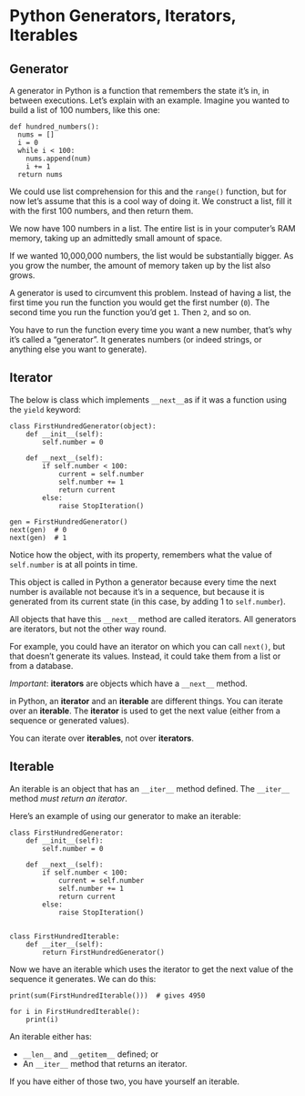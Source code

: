 # Python Generators, Iterators, Iterables


## Generator

A generator in Python is a function that remembers the state it’s in, in between executions.
Let’s explain with an example. Imagine you wanted to build a list of 100 numbers, like this one:

```
def hundred_numbers():
  nums = []
  i = 0
  while i < 100:
    nums.append(num)
    i += 1
  return nums
```

We could use list comprehension for this and the `range()` function, but for now let’s assume that this is a cool way of doing it. We construct a list, fill it with the first 100 numbers, and then return them.

We now have 100 numbers in a list. The entire list is in your computer’s RAM memory, taking up an admittedly small amount of space.

If we wanted 10,000,000 numbers, the list would be substantially bigger. As you grow the number, the amount of memory taken up by the list also grows.

A generator is used to circumvent this problem. Instead of having a list, the first time you run the function you would get the first number (`0`). The second time you run the function you’d get `1`. Then `2`, and so on.

You have to run the function every time you want a new number, that’s why it’s called a “generator”. It generates numbers (or indeed strings, or anything else you want to generate).



## Iterator

The below is class which implements `__next__`as if it was a function using the `yield` keyword:

```
class FirstHundredGenerator(object):
    def __init__(self):
        self.number = 0

    def __next__(self):
        if self.number < 100:
            current = self.number
            self.number += 1
            return current
        else:
            raise StopIteration()

gen = FirstHundredGenerator()
next(gen)  # 0
next(gen)  # 1
```

Notice how the object, with its property, remembers what the value of `self.number` is at all points in time.

This object is called in Python a generator because every time the next number is available not because it’s in a sequence, but because it is generated from its current state (in this case, by adding 1 to `self.number`).

All objects that have this `__next__` method are called iterators. All generators are iterators, but not the other way round.

For example, you could have an iterator on which you can call `next()`, but that doesn’t generate its values. Instead, it could take them from a list or from a database.

*Important*: **iterators** are objects which have a `__next__` method.

in Python, an **iterator** and an **iterable** are different things. You can iterate over an **iterable**. The **iterator** is used to get the next value (either from a sequence or generated values).

You can iterate over **iterables**, not over **iterators**.



## Iterable

An iterable is an object that has an `__iter__` method defined. The `__iter__` method *must return an iterator*.

Here’s an example of using our generator to make an iterable:

```
class FirstHundredGenerator:
    def __init__(self):
        self.number = 0

    def __next__(self):
        if self.number < 100:
            current = self.number
            self.number += 1
            return current
        else:
            raise StopIteration()


class FirstHundredIterable:
    def __iter__(self):
        return FirstHundredGenerator()
```

Now we have an iterable which uses the iterator to get the next value of the sequence it generates. We can do this:

```
print(sum(FirstHundredIterable()))  # gives 4950

for i in FirstHundredIterable():
    print(i)
```

An iterable either has:

* `__len__` and `__getitem__` defined; or
* An `__iter__` method that returns an iterator.

If you have either of those two, you have yourself an iterable.